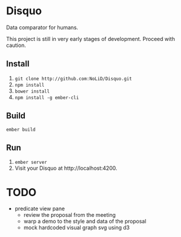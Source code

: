 # Disquo

Data comparator for humans.

This project is still in very early stages of development. Proceed with caution.

## Install

1. `git clone http://github.com:NoLiD/Disquo.git`
2. `npm install`
3. `bower install`
4. `npm install -g ember-cli`

## Build

`ember build`

## Run

1. `ember server`
2. Visit your Disquo at http://localhost:4200.

# TODO

- predicate view pane
    - review the proposal from the meeting
    - warp a demo to the style and data of the proposal
    - mock hardcoded visual graph svg using d3
